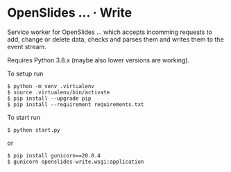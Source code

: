 # OpenSlides ... · Write

Service worker for OpenSlides ... which accepts incomming requests to add,
change or delete data, checks and parses them and writes them to the event stream.

Requires Python 3.8.x (maybe also lower versions are working).

To setup run

    $ python -m venv .virtualenv
    $ source .virtualenv/bin/activate
    $ pip install --upgrade pip
    $ pip install --requirement requirements.txt

To start run

    $ python start.py

or

    $ pip install gunicorn==20.0.4
    $ gunicorn openslides-write.wsgi:application

